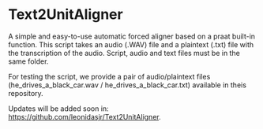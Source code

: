 # Text2UnitAligner
A simple and easy-to-use automatic forced aligner based on a praat built-in function.
This script takes an audio (.WAV) file and a plaintext (.txt) file with the transcription of the audio.
Script, audio and text files must be in the same folder.

For testing the script, we provide a pair of audio/plaintext files (he_drives_a_black_car.wav / he_drives_a_black_car.txt) 
available in theis repository.

Updates will be added soon in: <https://github.com/leonidasjr/Text2UnitAligner>.

